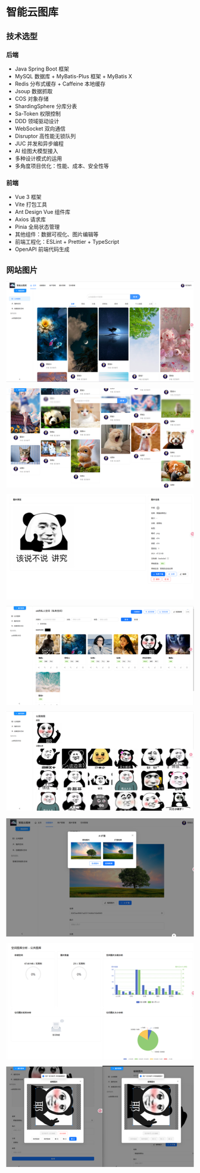 # 智能云图库

##  技术选型

### 后端

- Java Spring Boot 框架
- MySQL 数据库 + MyBatis-Plus 框架 + MyBatis X
- Redis 分布式缓存 + Caffeine 本地缓存
- Jsoup 数据抓取
- COS 对象存储
-  ShardingSphere 分库分表
-  Sa-Token 权限控制
-  DDD 领域驱动设计
-  WebSocket 双向通信
-  Disruptor 高性能无锁队列
-  JUC 并发和异步编程
-  AI 绘图大模型接入
-  多种设计模式的运用
-  多角度项目优化：性能、成本、安全性等

### 前端

- Vue 3 框架
- Vite 打包工具
- Ant Design Vue 组件库
- Axios 请求库
- Pinia 全局状态管理
- 其他组件：数据可视化、图片编辑等
- 前端工程化：ESLint + Prettier + TypeScript
-  OpenAPI 前端代码生成

## 网站图片

![image-20250515224135931](assets/image-20250515224135931.png)

![image-20250515224224301](assets/image-20250515224224301.png)

![image-20250515224330977](assets/image-20250515224330977.png)

![image-20250515230712805](assets/image-20250515230712805.png)

![image-20250515230933241](assets/image-20250515230933241.png)

![image-20250515232123350](assets/image-20250515232123350.png)

![image-20250515232246541](assets/image-20250515232246541.png)

![image-20250515232427875](assets/image-20250515232427875.png)
